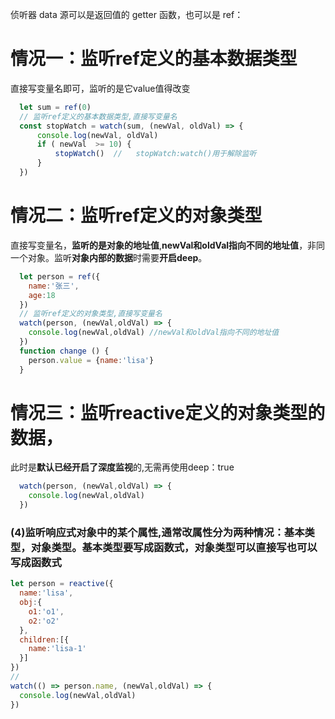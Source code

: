 侦听器 data 源可以是返回值的 getter 函数，也可以是 ref：

# 情况一：监听ref定义的基本数据类型
  直接写变量名即可，监听的是它value值得改变
  ```js
    let sum = ref(0)
    // 监听ref定义的基本数据类型,直接写变量名
    const stopWatch = watch(sum, (newVal, oldVal) => {
        console.log(newVal, oldVal)
        if ( newVal  >= 10) {
            stopWatch()  //   stopWatch:watch()用于解除监听
        }
    })
  ```

# 情况二：监听ref定义的对象类型
  直接写变量名，**监听的是对象的地址值**,**newVal和oldVal指向不同的地址值**，非同一个对象。监听**对象内部的数据**时需要**开启deep**。
  ```js
    let person = ref({
      name:'张三',
      age:18
    })
    // 监听ref定义的对象类型,直接写变量名
    watch(person, (newVal,oldVal) => {
      console.log(newVal,oldVal) //newVal和oldVal指向不同的地址值
    })
    function change () {
      person.value = {name:'lisa'}
    }
  ```

# 情况三：监听reactive定义的对象类型的数据，
此时是**默认已经开启了深度监视**的,无需再使用deep：true
```js
  watch(person, (newVal,oldVal) => {
    console.log(newVal,oldVal)
  })
```


### (4)监听响应式对象中的某个属性,通常改属性分为两种情况：基本类型，对象类型。基本类型要写成函数式，对象类型可以直接写也可以写成函数式
```js
let person = reactive({
  name:'lisa',
  obj:{
    o1:'o1',
    o2:'o2'
  },
  children:[{
    name:'lisa-1'
  }]
})
// 
watch(() => person.name, (newVal,oldVal) => {
  console.log(newVal,oldVal)
})
```